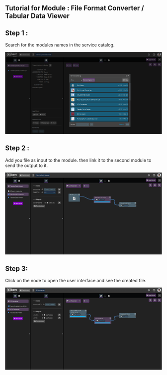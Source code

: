 ## Tutorial for Module : File Format Converter / Tabular Data Viewer


## Step 1 :
Search for the modules names in the service catalog.

<p align="center">
  <img src="https://github.com/SPARC-FAIR-Codeathon/oSPARC-Hub/blob/main/Tutorials/Figures/service%20catalog.png" width="800"  />
</p>


## Step 2 :

Add you file as input to the module. then link it to the second module to send the output to it.

<p align="center">
  <img src="https://github.com/SPARC-FAIR-Codeathon/oSPARC-Hub/blob/main/Tutorials/Figures/Module%20%20screenshot%20-%20File%20Format%20Converter.png" width="800"  />
</p>


## Step 3: 

Click on the node to open the user interface and see the created file.

<p align="center">
  <img src="https://github.com/SPARC-FAIR-Codeathon/oSPARC-Hub/blob/main/Tutorials/Figures/Module%20%20screenshot%20-%20VTK%20Converter.png" width="800"  />
</p>



